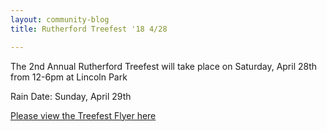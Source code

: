 ```yaml
---
layout: community-blog
title: Rutherford Treefest '18 4/28

---
```


The 2nd Annual Rutherford Treefest will take place on Saturday, April 28th from 12-6pm at Lincoln Park

Rain Date: Sunday, April 29th

[Please view the Treefest Flyer here](https://storage.googleapis.com/static.rutherford-nj.com/community-events/RutherfordTreeFest'18.docx.pdf)
